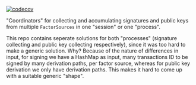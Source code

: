 [![codecov](https://codecov.io/github/Sajjon/one-does-not-simply-sign/branch/main/graph/badge.svg?token=PTFupnAjyZ)](https://codecov.io/github/Sajjon/one-does-not-simply-sign)

"Coordinators" for collecting and accumulating signatures and public keys from multiple `FactorSources` in one "session" or one "process".

This repo contains seperate solutions for both "processes" (signature collecting and public key collecting respectively), since it was too hard to make a generic solution. Why? Because of the nature of differences in input, for signing we have a HashMap as input, many transactions ID to be signed by many derivation paths, per factor source, whereas for public key derivation we only have derivation paths. This makes it hard to come up with a suitable generic "shape".